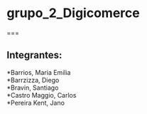 # grupo_2_Digicomerce
===


**Integrantes**: 
---
*Barrios, Maria Emilia  
*Barrzizza, Diego  
*Bravin, Santiago  
*Castro Maggio, Carlos  
*Pereira Kent, Jano  
